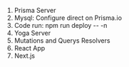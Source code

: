 1. Prisma Server
  1. Mysql: Configure direct on Prisma.io
  2. Code run: npm run deploy -- -n
2. Yoga Server
  1. Mutations and Querys Resolvers
1. React App
  1. Next.js